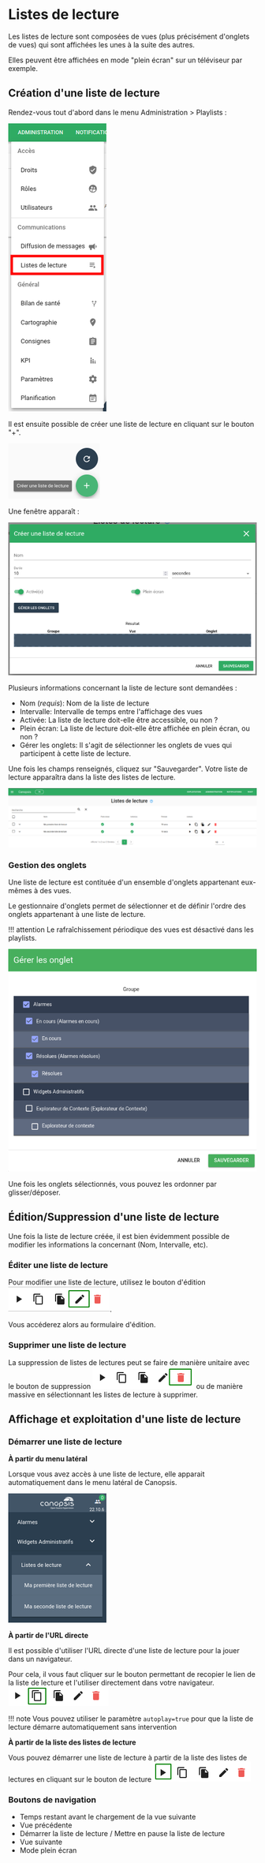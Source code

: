 # Listes de lecture

Les listes de lecture sont composées de vues (plus précisément d'onglets de vues) qui sont affichées les unes à la suite des autres.

Elles peuvent être affichées en mode "plein écran" sur un téléviseur par exemple.

## Création d'une liste de lecture

Rendez-vous tout d'abord dans le menu Administration > Playlists :

![Menu listes de lecture](./img/menu_playlists.png)

Il est ensuite possible de créer une liste de lecture en cliquant sur le bouton "+".

![Bouton création liste de lecture](./img/bouton_creation_playlist.png  "Bouton création liste de lecture")

Une fenêtre apparaît :

![Modale création de liste de lecture](./img/modal_creation_playlist.png  "Modale création de liste de lecture")

Plusieurs informations concernant la liste de lecture sont demandées :

* Nom (*requis*): Nom de la liste de lecture
* Intervalle: Intervalle de temps entre l'affichage des vues
* Activée: La liste de lecture doit-elle être accessible, ou non ?
* Plein écran: La liste de lecture doit-elle être affichée en plein écran, ou non ?
* Gérer les onglets: Il s'agit de sélectionner les onglets de vues qui participent à cette liste de lecture.

Une fois les champs renseignés, cliquez sur "Sauvegarder". Votre liste de lecture apparaîtra dans la liste des listes de lecture.

![Liste des playlists](./img/liste_playlists.png  "Liste des playlists")

### Gestion des onglets

Une liste de lecture est contituée d'un ensemble d'onglets appartenant eux-mêmes à des vues.

Le gestionnaire d'onglets permet de sélectionner et de définir l'ordre des onglets appartenant à une liste de lecture.

!!! attention
    Le rafraîchissement périodique des vues est désactivé dans les playlists.

![Gestionnaire d'onglets](./img/onglets_playlists.png  "Gestionnaire d'onglets")

Une fois les onglets sélectionnés, vous pouvez les ordonner par glisser/déposer.


## Édition/Suppression d'une liste de lecture

Une fois la liste de lecture créée, il est bien évidemment possible de modifier les informations la concernant (Nom, Intervalle, etc).

### Éditer une liste de lecture

Pour modifier une liste de lecture, utilisez le bouton d'édition ![Edition playlist](./img/edition_playlists.png  "Edition d'une liste de lecture").

Vous accéderez alors au formulaire d'édition.

### Supprimer une liste de lecture

La suppression de listes de lectures peut se faire de manière unitaire avec le bouton de suppression ![Suppression playlist](./img/suppression_playlists.png  "Suppression d'une liste de lecture") 
ou de manière massive en sélectionnant les listes de lecture à supprimer.

## Affichage et exploitation d'une liste de lecture

### Démarrer une liste de lecture

**À partir du menu latéral**

Lorsque vous avez accès à une liste de lecture, elle apparait automatiquement dans le menu latéral de Canopsis.

![Menu latéral listes de lecture](./img/menu_lateral_playlists.png  "Menu latéral listes de lecture") 

**À partir de l'URL directe**

Il est possible d'utiliser l'URL directe d'une liste de lecture pour la jouer dans un navigateur.

Pour cela, il vous faut cliquer sur le bouton permettant de recopier le lien de la liste de lecture et l'utiliser directement dans votre navigateur.
![Copie lien liste de lecture](./img/copie_lien_playlists.png  "Copie lien liste de lecture") 

!!! note
    Vous pouvez utiliser le paramètre `autoplay=true` pour que la liste de lecture démarre automatiquement sans intervention

**À partir de la liste des listes de lecture**

Vous pouvez démarrer une liste de lecture à partir de la liste des listes de lectures en cliquant sur le bouton de lecture ![Lecture listes de lecture](./img/lecture_playlists.png  "Lecture de listes de lecture") 

### Boutons de navigation

* Temps restant avant le chargement de la vue suivante
* Vue précédente
* Démarrer la liste de lecture / Mettre en pause la liste de lecture
* Vue suivante
* Mode plein écran
